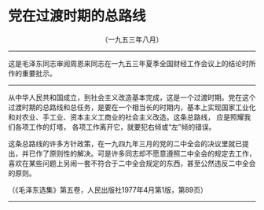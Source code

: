 # 党在过渡时期的总路线
<center class="auther">（一九五三年八月）</center>&#13;


---

这是毛泽东同志审阅周恩来同志在一九五三年夏季全国财经工作会议上的结论时所作的重要批示。
---


从中华人民共和国成立，到社会主义改造基本完成，这是一个过渡时期。党在这个过渡时期的总路线和总任务，是要在一个相当长的时期内，基本上实现国家工业化和对农业、手工业、资本主义工商业的社会主义改造。这条总路线， 应是照耀我们各项工作的灯塔， 各项工作离开它，就要犯右倾或“左”倾的错误。
 
这条总路线的许多方针政策，在一九四九年三月的党的二中全会的决议里就已提出，并已作了原则性的解决。可是许多同志却不愿意遵照二中全会的规定去工作，喜欢在某些问题上另闹一套不符合于二中全会规定的东西，甚至公然违反二中全会的原则。
 
<p class="comment">（《毛泽东选集》第五卷，人民出版社1977年4月第1版，第89页）
 

---



